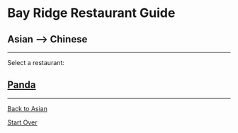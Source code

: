# Bay Ridge Restaurant Guide
## Asian --> Chinese
---
Select a restaurant:
## [Panda](https://www.pandabrooklyn.com/)
---
[Back to Asian](asian.md)

[Start Over](../home.md)
